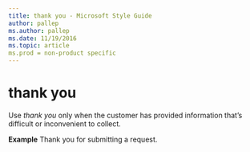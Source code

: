 ```yaml
---
title: thank you - Microsoft Style Guide
author: pallep
ms.author: pallep
ms.date: 11/19/2016
ms.topic: article
ms.prod = non-product specific
---
```


# thank you

Use *thank you* only when the customer has provided information that’s difficult or inconvenient to collect.

**Example** Thank you for submitting a request. 
